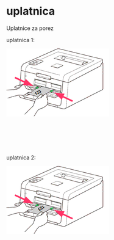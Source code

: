 # uplatnica
Uplatnice za porez





uplatnica 1:

![](uplatnica1.png)

<br />
<br />
<br />
<br />

uplatnica 2:

![](uplatnica2.png)
